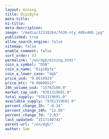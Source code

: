 ```yaml
---
layout: mining
title: DigiByte
meta-title: 
h1-title: 
meta-description: 
image: "/media/12318264/7638-nty_400x400.jpg"
published: true
allow_search_engine: false
sitemap: false
enable_comment: false
sort_order: 53
permalink: "/en/dgb/mining.html"
coin_a_symbol: "DGB"
coin_a_name: "DigiByte"
coin_a_lower_case: "dgb"
price_usd: "0.0618925"
price_btc: "0.00000527"
24h_volume_usd: "15763100.0"
market_cap_usd: "9761319691.0"
total_supply: "9761319691.0"
available_supply: "9761319691.0"
percent_change_1h: "-0.34"
percent_change_24h: "12.96"
percent_change_7d: "2.03"
last_updated: "1517140741"
parent-url: "/en/dgb/"
author: Sam
---
```


